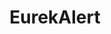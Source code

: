 ---
cost: free
description: EurekAlert! is a nonprofit news-release distribution platform operated
  by the American Association for the Advancement of Science (AAAS) as a resource
  for journalists and the public. EurekAlert! hosts news releases produced by universities,
  journal publishers, medical centers, government agencies, corporations, and other
  organizations engaged in all disciplines of scientific research. EurekAlert! only
  accepts content contributions from public information officers (PIOs) at eligible
  organizations that conduct, publish, or fund scientific research.
last_edit: Mon, 19 Jun 2023 16:35:53 GMT
location: https://www.eurekalert.org
maintained_by: American Academy for the Advancement of Science
open_access: 'FALSE'
shortname: eurekalert
tags:
- media mentions
title: EurekAlert
uuid: 9fb60772-5857-4a4e-aea5-1ff46d5e25d6
versioning: 'FALSE'
---